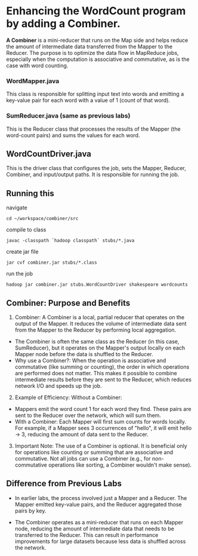# Enhancing the WordCount program by adding a Combiner.

**A Combiner** is a mini-reducer that runs on the Map side 
and helps reduce the amount of intermediate data transferred 
from the Mapper to the Reducer. The purpose is to optimize the data 
flow in MapReduce jobs, especially when the computation is associative and 
commutative, as is the case with word counting.

### WordMapper.java

This class is responsible for splitting input text into words and emitting a key-value 
pair for each word with a value of 1 (count of that word).

### SumReducer.java (same as previous labs)

 This is the Reducer class that processes the results of the Mapper 
 (the word-count pairs) and sums the values for each word.
 
 
 ## WordCountDriver.java
 This is the driver class that configures the job, sets the Mapper, Reducer, Combiner, 
 and input/output paths. It is responsible for running the job.
 
 ## Running this
 navigate 
 ```
 cd ~/workspace/combiner/src
 ```
 compile to class
 ```
 javac -classpath `hadoop classpath` stubs/*.java
 ```
 create jar file
 ```
 jar cvf combiner.jar stubs/*.class
 ```
 run the job
 ```
 hadoop jar combiner.jar stubs.WordCountDriver shakespeare wordcounts
 ```
 
 ## Combiner: Purpose and Benefits
1. Combiner: A Combiner is a local, partial reducer that operates on the output of the Mapper. It reduces the volume of intermediate data sent from the Mapper to the Reducer by performing local aggregation.

 - The Combiner is often the same class as the Reducer (in this case, SumReducer), but it operates on the Mapper's output locally on each Mapper node before the data is shuffled to the Reducer.
 - Why use a Combiner?: When the operation is associative and commutative (like summing or counting), the order in which operations are performed does not matter. This makes it possible to combine intermediate results before they are sent to the Reducer, which reduces network I/O and speeds up the job.

2. Example of Efficiency: Without a Combiner:

 - Mappers emit the word count 1 for each word they find. These pairs are sent to the Reducer over the network, which will sum them.
 - With a Combiner: Each Mapper will first sum counts for words locally. For example, if a Mapper sees 3 occurrences of "hello", it will emit hello -> 3, reducing the amount of data sent to the Reducer.

3. Important Note: The use of a Combiner is optional. It is beneficial only for operations like counting or summing that are associative and commutative. Not all jobs can use a Combiner (e.g., for non-commutative operations like sorting, a Combiner wouldn't make sense).

## Difference from Previous Labs
 - In earlier labs, the process involved just a Mapper and a Reducer. The Mapper emitted key-value pairs, 
 and the Reducer aggregated those pairs by key.
 
 - The Combiner operates as a mini-reducer that runs on each Mapper node, reducing the amount of intermediate data that needs to be transferred to the Reducer. This can result in performance improvements for 
 large datasets because less data is shuffled across the network.
